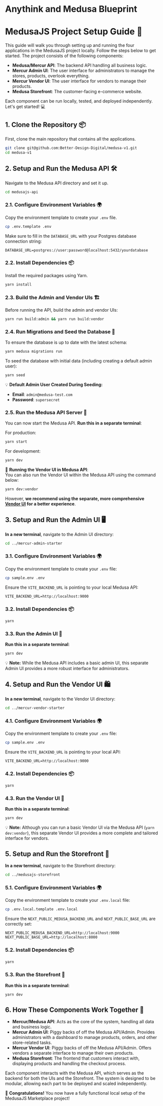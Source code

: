 # Anythink and Medusa Blueprint

# MedusaJS Project Setup Guide 🚀

This guide will walk you through setting up and running the four applications in the MedusaJS project locally. Follow the steps below to get started. The project consists of the following components:

- **Medusa/Mercur API**: The backend API handling all business logic.
- **Mercur Admin UI**: The user interface for administrators to manage the stores, products, overlook everything.
- **Mercur Vendor UI**: The user interface for vendors to manage their products.
- **Medusa Storefront**: The customer-facing e-commerce website.

Each component can be run locally, tested, and deployed independently. Let's get started! 💻

## 1. Clone the Repository 📦

First, clone the main repository that contains all the applications.

```bash
git clone git@github.com:Better-Design-Digital/medusa-v1.git
cd medusa-v1
```

## 2. Setup and Run the Medusa API 🛠️

Navigate to the Medusa API directory and set it up.

```bash
cd medusajs-api
```

### 2.1. Configure Environment Variables 🌍

Copy the environment template to create your `.env` file.

```bash
cp .env.template .env
```

Make sure to fill in the `DATABASE_URL` with your Postgres database connection string:

```env
DATABASE_URL=postgres://user:password@localhost:5432/yourdatabase
```

### 2.2. Install Dependencies 📦

Install the required packages using Yarn.

```bash
yarn install
```

### 2.3. Build the Admin and Vendor UIs 🏗️

Before running the API, build the admin and vendor UIs:

```bash
yarn run build:admin && yarn run build:vendor
```

### 2.4. Run Migrations and Seed the Database 🌱

To ensure the database is up to date with the latest schema:

```bash
yarn medusa migrations run
```

To seed the database with initial data (including creating a default admin user):

```bash
yarn seed
```

💡 **Default Admin User Created During Seeding:**

- **Email**: `admin@medusa-test.com`
- **Password**: `supersecret`

### 2.5. Run the Medusa API Server 🚀

You can now start the Medusa API. **Run this in a separate terminal**:

For production:

```bash
yarn start
```

For development:

```bash
yarn dev
```

🔗 **Running the Vendor UI in Medusa API**:  
You can also run the Vendor UI within the Medusa API using the command below:

```bash
yarn dev:vendor
```

However, **we recommend using the separate, more comprehensive [Vendor UI](#4-setup-and-run-the-vendor-ui-) for a better experience**.

## 3. Setup and Run the Admin UI 🖥️

**In a new terminal**, navigate to the Admin UI directory:

```bash
cd ../mercur-admin-starter
```

### 3.1. Configure Environment Variables 🌍

Copy the environment template to create your `.env` file:

```bash
cp sample.env .env
```

Ensure the `VITE_BACKEND_URL` is pointing to your local Medusa API:

```env
VITE_BACKEND_URL=http://localhost:9000
```

### 3.2. Install Dependencies 📦

```bash
yarn
```

### 3.3. Run the Admin UI 🚀

**Run this in a separate terminal**:

```bash
yarn dev
```

💡 **Note:** While the Medusa API includes a basic admin UI, this separate Admin UI provides a more robust interface for administrators.

## 4. Setup and Run the Vendor UI 🛍️

**In a new terminal**, navigate to the Vendor UI directory:

```bash
cd ../mercur-vendor-starter
```

### 4.1. Configure Environment Variables 🌍

Copy the environment template to create your `.env` file:

```bash
cp sample.env .env
```

Ensure the `VITE_BACKEND_URL` is pointing to your local API:

```env
VITE_BACKEND_URL=http://localhost:9000
```

### 4.2. Install Dependencies 📦

```bash
yarn
```

### 4.3. Run the Vendor UI 🚀

**Run this in a separate terminal**:

```bash
yarn dev
```


💡 **Note:** Although you can run a basic Vendor UI via the Medusa API (`yarn dev:vendor`), this separate Vendor UI provides a more complete and tailored interface for vendors.

## 5. Setup and Run the Storefront 🛒

**In a new terminal**, navigate to the Storefront directory:

```bash
cd ../medusajs-storefront
```

### 5.1. Configure Environment Variables 🌍

Copy the environment template to create your `.env.local` file:

```bash
cp .env.local.template .env.local
```

Ensure the `NEXT_PUBLIC_MEDUSA_BACKEND_URL` and `NEXT_PUBLIC_BASE_URL` are correctly set:

```env
NEXT_PUBLIC_MEDUSA_BACKEND_URL=http://localhost:9000
NEXT_PUBLIC_BASE_URL=http://localhost:8000
```

### 5.2. Install Dependencies 📦

```bash
yarn
```

### 5.3. Run the Storefront 🚀

**Run this in a separate terminal**:

```bash
yarn dev
```

## 6. How These Components Work Together 🧩

- **Mercur/Medusa API**: Acts as the core of the system, handling all data and business logic.
- **Mercur Admin UI**: Piggy backs of off the Medusa API/Admin. Provides administrators with a dashboard to manage products, orders, and other store-related tasks.
- **Mercur Vendor UI**: Piggy backs of off the Medusa API/Admin. Offers vendors a separate interface to manage their own products.
- **Medusa Storefront**: The frontend that customers interact with, displaying products and handling the checkout process.

Each component interacts with the Medusa API, which serves as the backend for both the UIs and the Storefront. The system is designed to be modular, allowing each part to be deployed and scaled independently.

🎉 **Congratulations!** You now have a fully functional local setup of the MedusaJS Marketplace project!
